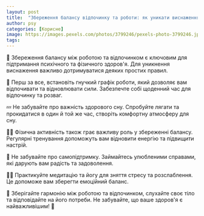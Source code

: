```yaml
---
layout: post
title:  "Збереження балансу відпочинку та роботи: як уникати виснаження."
author: psy
categories: [Корисне]
image: https://images.pexels.com/photos/3799246/pexels-photo-3799246.jpeg?auto=compress&cs=tinysrgb&fit=crop&h=627&w=1200
tags: 
---
```


🌿 Збереження балансу між роботою та відпочинком є ключовим для підтримання психічного та фізичного здоров'я. Для уникнення виснаження важливо дотримуватися деяких простих правил.

🌟 Перш за все, встановіть гнучкий графік роботи, який дозволяє вам відпочивати та відновлювати сили. Забезпечте собі щоденний час для відпочинку та розваг.

💤 Не забувайте про важність здорового сну. Спробуйте лягати та прокидатися в один й той же час, створіть комфортну атмосферу для сну.

🏋️‍♀️ Фізична активність також грає важливу роль у збереженні балансу. Регулярні тренування допоможуть вам відновити енергію та підвищити настрій.

🌺 Не забувайте про самопідтримку. Займайтесь улюбленими справами, які дарують вам радість та задоволення.

🧘‍♂️ Практикуйте медитацію та йогу для зняття стресу та розслаблення. Це допоможе вам зберегти емоційний баланс.

🌟 Зберігайте гармонію між роботою та відпочинком, слухайте своє тіло та відповідайте на його потреби. Не забувайте, що ваше здоров'я є найважливішим! 🌿



